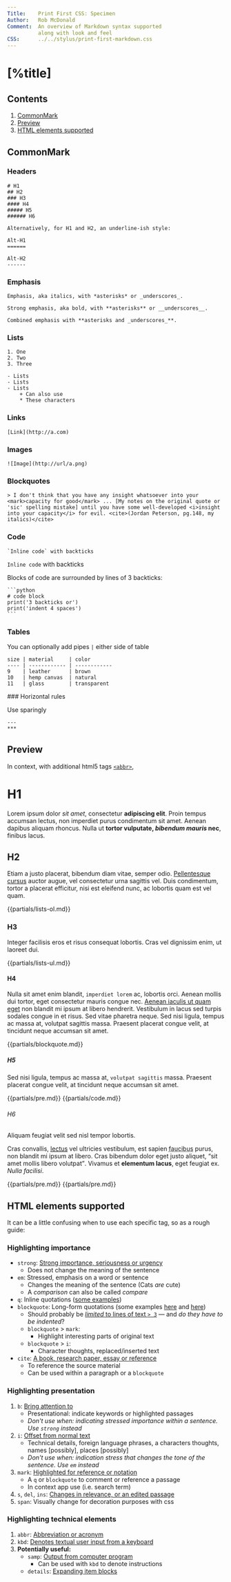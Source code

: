 ```yaml
---
Title:    Print First CSS: Specimen  
Author:   Rob McDonald  
Comment:  An overview of Markdown syntax supported
          along with look and feel
CSS:      ../../stylus/print-first-markdown.css
---
```



# [%title]

## Contents

1. [CommonMark](#CommonMark)
2. [Preview](#preview)
3. [HTML elements supported](#htmlelementssupported)

## CommonMark

### Headers

```text
# H1
## H2
### H3
#### H4
##### H5
###### H6

Alternatively, for H1 and H2, an underline-ish style:

Alt-H1
======

Alt-H2
------
```

### Emphasis

```text
Emphasis, aka italics, with *asterisks* or _underscores_.

Strong emphasis, aka bold, with **asterisks** or __underscores__.

Combined emphasis with **asterisks and _underscores_**.
```


### Lists

```text
1. One
2. Two
3. Three

- Lists
- Lists
- Lists
    + Can also use
    * These characters
```


### Links

```text
[Link](http://a.com)
```


### Images

```text
![Image](http://url/a.png)
```


### Blockquotes

```text
> I don't think that you have any insight whatsoever into your <mark>capacity for good</mark> ... [My notes on the original quote or 'sic' spelling mistake] until you have some well-developed <i>insight into your capacity</i> for evil. <cite>(Jordan Peterson, pg.148, my italics)</cite>
```


### Code

```text
`Inline code` with backticks
```

`Inline code` with backticks

Blocks of code are surrounded by lines of 3 backticks:

````text
```python
# code block
print('3 backticks or')
print('indent 4 spaces')
```
````


### Tables

You can optionally add pipes `|` either side of table

```text
size | material     | color
---- | ------------ | ------------
9    | leather      | brown
10   | hemp canvas  | natural
11   | glass        | transparent
```


### Horizontal rules

Use sparingly

```text
---
***
```





## Preview

In context, with additional html5 tags [`<abbr>`](https://developer.mozilla.org/en-US/docs/Web/HTML/Element/abbr),

# H1

Lorem ipsum dolor _sit amet_, consectetur **adipiscing elit**. Proin tempus accumsan lectus, non imperdiet purus condimentum sit amet. Aenean dapibus aliquam rhoncus. Nulla ut **tortor vulputate, _bibendum mauris_ nec**, finibus lacus.

## H2

Etiam a justo placerat, bibendum diam vitae, semper odio. [Pellentesque cursus](#) auctor augue, vel consectetur urna sagittis vel. Duis condimentum, tortor a placerat efficitur, nisi est eleifend nunc, ac lobortis quam est vel quam.

{{partials/lists-ol.md}}

### H3

Integer facilisis eros et risus consequat lobortis. Cras vel dignissim enim, ut laoreet dui.

{{partials/lists-ul.md}}

#### H4

Nulla sit amet enim blandit, `imperdiet lorem` ac, lobortis orci. Aenean mollis dui tortor, eget consectetur mauris congue nec. [Aenean iaculis ut quam eget](#) non blandit mi ipsum at libero hendrerit. Vestibulum in lacus sed turpis sodales congue in et risus. Sed vitae pharetra neque. Sed nisi ligula, tempus ac massa at, volutpat sagittis massa. Praesent placerat congue velit, at tincidunt neque accumsan sit amet.

{{partials/blockquote.md}}

##### H5

Sed nisi ligula, tempus ac massa at, `volutpat sagittis` massa. Praesent placerat congue velit, at tincidunt neque accumsan sit amet.

{{partials/pre.md}}
{{partials/code.md}}


###### H6

Aliquam feugiat velit sed nisl tempor lobortis.

Cras convallis, <abbr title="abbreviation with link"><a href="#">lectus</a></abbr> vel ultricies vestibulum, est sapien <abbr title="abbreviation with no link">faucibus</abbr> purus, non blandit mi ipsum at libero. Cras bibendum dolor eget justo aliquet, <q>sit amet mollis libero volutpat</q>. Vivamus et <b>elementum lacus</b>, eget feugiat ex. <i>Nulla facilisi</i>.


{{partials/pre.md}}
{{partials/pre.md}}






## HTML elements supported

It can be a little confusing when to use each specific tag, so as a rough guide:

### Highlighting importance

- `strong`: [Strong importance, seriousness or urgency](https://developer.mozilla.org/en-US/docs/Web/HTML/Element/strong)
    - Does not change the meaning of the sentence
- `em`: Stressed, emphasis on a word or sentence
    - Changes the meaning of the sentence (Cats _are_ cute)
    - A _comparison_ can also be called _compare_
- `q`: Inline quotations ([some examples](https://academiccoachingandwriting.org/academic-writing/resources/citations))
- `blockquote`: Long-form quotations (some examples [here](https://academiccoachingandwriting.org/academic-writing/resources/citations) and [here](https://library.leeds.ac.uk/info/1402/referencing/50/leeds_harvard_style/4))
    - Should probably be [_limited_ to lines of text `> 3`](https://writingcommons.org/format/apa/675-block-quotations-apa) — and <i>do they have to be indented</i>?
    - `blockquote` > `mark`:
      - Highlight interesting parts of original text
    - `blockquote` > `i`:
        - Character thoughts, replaced/inserted text
- `cite`: [A book, research paper, essay or reference](https://developer.mozilla.org/en-US/docs/Web/HTML/Element/cite)
    - To reference the source material
    - Can be used within a paragraph or a `blockquote`

### Highlighting presentation

1. `b`: [Bring attention to](https://developer.mozilla.org/en-US/docs/Web/HTML/Element/b)
    - Presentational: indicate keywords or highlighted passages
    - <i>Don't use when: indicating stressed importance within a sentence. Use `strong` instead</i>
2. `i`: [Offset from normal text](https://developer.mozilla.org/en-US/docs/Web/HTML/Element/i)
    - Technical details, foreign language phrases, a characters thoughts, names [possibly], places [possibly]
    - <i>Don't use when: indication stress that changes the tone of the sentence. Use `em` instead</i>
3. `mark`: [Highlighted for reference or notation](https://developer.mozilla.org/en-US/docs/Web/HTML/Element/mark)
    - A `q` or `blockquote` to comment or reference a passage
    - In context app use (i.e. search term)
4. `s`, `del`, `ins`: [Changes in relevance, or an edited passage](http://html5doctor.com/ins-del-s/)
5. `span`: Visually change for decoration purposes with css


### Highlighting technical elements

1. `abbr`: [Abbreviation or acronym](https://developer.mozilla.org/en-US/docs/Web/HTML/Element/abbr)
2. `kbd`: [ Denotes textual user input from a keyboard](https://developer.mozilla.org/en-US/docs/Web/HTML/Element/kbd)
3. **Potentially useful:**
    - `samp`: [Output from computer program](https://developer.mozilla.org/en-US/docs/Web/HTML/Element/samp)
        - Can be used with `kbd` to denote instructions
    - `details`: [Expanding item blocks](https://developer.mozilla.org/en-US/docs/Web/HTML/Element/details)
